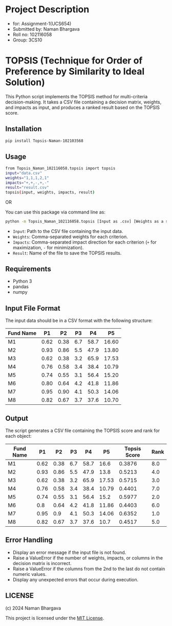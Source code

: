 # Project Description
- for: Assignment-1(UCS654)
- Submitted by: Naman Bhargava
- Roll no: 102116058
- Group: 3CS10

# TOPSIS (Technique for Order of Preference by Similarity to Ideal Solution)

This Python script implements the TOPSIS method for multi-criteria decision-making. It takes a CSV file containing a decision matrix, weights, and impacts as input, and produces a ranked result based on the TOPSIS score.

## Installation
```bash
pip install Topsis-Naman-102103568
```

## Usage

```bash
from Topsis_Naman_102116058.topsis import topsis 
input="data.csv"
weights="1,1,1,2,1"
impacts="+,+,-,+,-"
result="result.csv" 
topsis(input, weights, impacts, result)
```

OR 

You can use this package via command line as:
```bash
python -m Topsis_Naman_102116058.topsis [Input as .csv] [Weights as a string] [Impacts as a string] [Result as .csv]
```

- `Input`: Path to the CSV file containing the input data.
- `Weights`: Comma-separated weights for each criterion.
- `Impacts`: Comma-separated impact direction for each criterion (`+` for maximization, `-` for minimization).
- `Result`: Name of the file to save the TOPSIS results.

## Requirements

- Python 3
- pandas
- numpy

## Input File Format
The input data should be in a CSV format with the following structure:

 | Fund Name |   P1  |   P2  |  P3  |   P4  |   P5   |
|-----------|-------|-------|------|-------|--------|
|    M1     |  0.62 |  0.38 |  6.7 |  58.7 |  16.60 |
|    M2     |  0.93 |  0.86 |  5.5 |  47.9 |  13.80 |
|    M3     |  0.62 |  0.38 |  3.2 |  65.9 |  17.53 |
|    M4     |  0.76 |  0.58 |  3.4 |  38.4 |  10.79 |
|    M5     |  0.74 |  0.55 |  3.1 |  56.4 |  15.20 |
|    M6     |  0.80 |  0.64 |  4.2 |  41.8 |  11.86 |
|    M7     |  0.95 |  0.90 |  4.1 |  50.3 |  14.06 |
|    M8     |  0.82 |  0.67 |  3.7 |  37.6 |  10.70 |


## Output

The script generates a CSV file containing the TOPSIS score and rank for each object:

| Fund Name |   P1  |   P2  |  P3  |   P4  |   P5   | Topsis Score | Rank |
|-----------|-------|-------|------|-------|--------|--------------|------|
|    M1     |  0.62 |  0.38 |  6.7 |  58.7 |  16.6  |   0.3876     |  8.0 |
|    M2     |  0.93 |  0.86 |  5.5 |  47.9 |  13.8  |   0.5213     |  4.0 |
|    M3     |  0.62 |  0.38 |  3.2 |  65.9 |  17.53 |   0.5715     |  3.0 |
|    M4     |  0.76 |  0.58 |  3.4 |  38.4 |  10.79 |   0.4401     |  7.0 |
|    M5     |  0.74 |  0.55 |  3.1 |  56.4 |  15.2  |   0.5977     |  2.0 |
|    M6     |  0.8  |  0.64 |  4.2 |  41.8 |  11.86 |   0.4403     |  6.0 |
|    M7     |  0.95 |  0.9  |  4.1 |  50.3 |  14.06 |   0.6352     |  1.0 |
|    M8     |  0.82 |  0.67 |  3.7 |  37.6 |  10.7  |   0.4517     |  5.0 |




## Error Handling

- Display an error message if the input file is not found.
- Raise a ValueError if the number of weights, impacts, or columns in the decision matrix is incorrect.
- Raise a ValueError if the columns from the 2nd to the last do not contain numeric values.
- Display any unexpected errors that occur during execution.

## LICENSE

(c) 2024 Naman Bhargava

This project is licensed under the [MIT License](LICENSE).